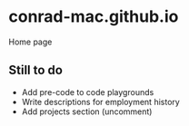 # conrad-mac.github.io
Home page

## Still to do

- Add pre-code to code playgrounds
- Write descriptions for employment history
- Add projects section (uncomment)
